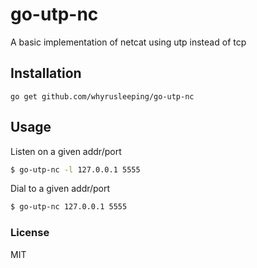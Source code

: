# go-utp-nc

A basic implementation of netcat using utp instead of tcp

## Installation
```
go get github.com/whyrusleeping/go-utp-nc
```

## Usage

Listen on a given addr/port

```bash
$ go-utp-nc -l 127.0.0.1 5555
```

Dial to a given addr/port
```bash
$ go-utp-nc 127.0.0.1 5555
```

### License
MIT
